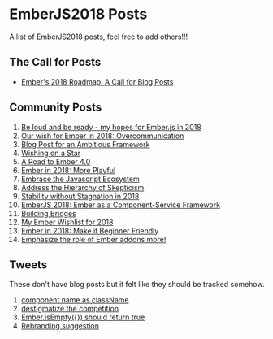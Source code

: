 # EmberJS2018 Posts

A list of EmberJS2018 posts, feel free to add others!!!

## The Call for Posts
- [Ember's 2018 Roadmap: A Call for Blog Posts](https://emberjs.com/blog/2018/05/02/ember-2018-roadmap-call-for-posts.html)

## Community Posts
1. [Be loud and be ready - my hopes for Ember.js in 2018](https://gist.github.com/jenweber/a9fbea98478fc3841fb8b24f7dc961c8) 
1. [Our wish for Ember in 2018: Overcommunication ](https://embermap.com/notes/107-our-wish-for-ember-in-2018-overcommunication)
1. [Blog Post for an Ambitious Framework](https://blog.201-created.com/blog-post-for-an-ambitious-framework-d7e9248893fa)
1. [Wishing on a Star](https://medium.com/@melaniesumner/wishing-on-a-star-722a4fe590a7)
1. [A Road to Ember 4.0](http://andrewcallahan.com/a-road-to-ember-4-0/)
1. [Ember in 2018: More Playful](https://medium.com/@jgwhite/ember-in-2018-more-playful-385a21d57054)
1. [Embrace the Javascript Ecosystem](https://gist.github.com/bfitch/4320fd7f7218b616a076978c52e2f36e)
1. [Address the Hierarchy of Skepticism](https://gist.github.com/michaelrkn/ffdd67906a724362bd8f5ccc3434db0f)
1. [Stability without Stagnation in 2018](https://medium.com/@gauravmunjal_86037/stability-without-stagnation-in-2018-ce2d4f519991)
1. [EmberJS 2018: Ember as a Component-Service Framework](https://medium.com/@pzuraq/emberjs-2018-ember-as-a-component-service-framework-2e49492734f1)
1. [Building Bridges](https://medium.com/@cyk/ember-2018-building-bridges-523d7dcfd282)
1. [My Ember Wishlist for 2018](https://medium.com/front-end-hacking/my-ember-wishlist-for-2018-bb6311617d9c)
1. [Ember in 2018: Make it Beginner Friendly](https://www.linkedin.com/pulse/make-beginner-friendly-my-hopes-ember-2018-chris-ng/)
1. [Emphasize the role of Ember addons more!](https://medium.com/@chilicoder/emphasize-the-role-of-ember-addons-more-fcc4cfb1440b)

## Tweets
These don't have blog posts but it felt like they should be tracked somehow. 
1. [component name as className](https://twitter.com/landongn/status/992847414426980352)
1. [destigmatize the competition](https://twitter.com/amatchneer/status/992149772164268032)
1. [Ember.isEmpty({}) should return true](https://twitter.com/gofind2000man/status/991825879671029761)
1. [Rebranding suggestion](https://twitter.com/jdavila25/status/992556418506133504)
